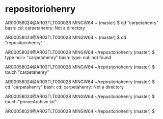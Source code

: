 # repositoriohenry
AR00058024@AR03TLT000028 MINGW64 ~ (master)
$ cd "carpetahenry"
bash: cd: carpetahenry: Not a directory

AR00058024@AR03TLT000028 MINGW64 ~ (master)
$ cd "repositoriohenry"

AR00058024@AR03TLT000028 MINGW64 ~/repositoriohenry (master)
$ type nul > "carpetahenry"
bash: type: nul: not found

AR00058024@AR03TLT000028 MINGW64 ~/repositoriohenry (master)
$ touch "carpetahenry"

AR00058024@AR03TLT000028 MINGW64 ~/repositoriohenry (master)
$ cd "carpetahenry"
bash: cd: carpetahenry: Not a directory

AR00058024@AR03TLT000028 MINGW64 ~/repositoriohenry (master)
$ touch "primerArchivo.txt"

AR00058024@AR03TLT000028 MINGW64 ~/repositoriohenry (master)
$
